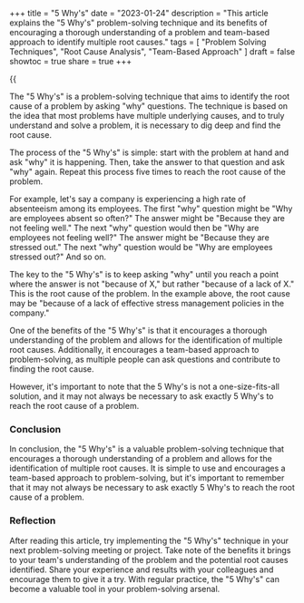 +++
title = "5 Why's"
date = "2023-01-24"
description = "This article explains the \"5 Why's\" problem-solving technique and its benefits of encouraging a thorough understanding of a problem and team-based approach to identify multiple root causes."
tags = [
    "Problem Solving Techniques",
    "Root Cause Analysis",
    "Team-Based Approach"
]
draft = false
showtoc = true
share = true
+++


{{<audio src="https://s3.eu-west-1.amazonaws.com/jaswdr.dev-tts/posts/5-whys.62257153-b9bb-4090-b886-41c3fb217615.mp3">}}

The "5 Why's" is a problem-solving technique that aims to identify the root cause of a problem by asking "why" questions. The technique is based on the idea that most problems have multiple underlying causes, and to truly understand and solve a problem, it is necessary to dig deep and find the root cause.

The process of the "5 Why's" is simple: start with the problem at hand and ask "why" it is happening. Then, take the answer to that question and ask "why" again. Repeat this process five times to reach the root cause of the problem.

For example, let's say a company is experiencing a high rate of absenteeism among its employees. The first "why" question might be "Why are employees absent so often?" The answer might be "Because they are not feeling well." The next "why" question would then be "Why are employees not feeling well?" The answer might be "Because they are stressed out." The next "why" question would be "Why are employees stressed out?" And so on.

The key to the "5 Why's" is to keep asking "why" until you reach a point where the answer is not "because of X," but rather "because of a lack of X." This is the root cause of the problem. In the example above, the root cause may be "because of a lack of effective stress management policies in the company."

One of the benefits of the "5 Why's" is that it encourages a thorough understanding of the problem and allows for the identification of multiple root causes. Additionally, it encourages a team-based approach to problem-solving, as multiple people can ask questions and contribute to finding the root cause.

However, it's important to note that the 5 Why's is not a one-size-fits-all solution, and it may not always be necessary to ask exactly 5 Why's to reach the root cause of a problem.

### Conclusion

In conclusion, the "5 Why's" is a valuable problem-solving technique that encourages a thorough understanding of a problem and allows for the identification of multiple root causes. It is simple to use and encourages a team-based approach to problem-solving, but it's important to remember that it may not always be necessary to ask exactly 5 Why's to reach the root cause of a problem.

### Reflection

After reading this article, try implementing the "5 Why's" technique in your next problem-solving meeting or project. Take note of the benefits it brings to your team's understanding of the problem and the potential root causes identified. Share your experience and results with your colleagues and encourage them to give it a try. With regular practice, the "5 Why's" can become a valuable tool in your problem-solving arsenal.

